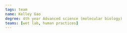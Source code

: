 ```yaml
---
tags: team
name: Kelley Gao
degree: 4th year Advanced science (molecular biology)
teams: [wet lab, human practices]
---
```

